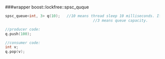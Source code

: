 ###wrapper boost::lockfree::spsc_quque

```C++
spsc_queue<int, 3> q(10);	//10 means thread sleep 10 milliseconds. If it's 0, it's lock-free.
										//3 means queue capacity.

//producer code:
q.push(100);

//consumer code:
int v;
q.pop(v);
    

```